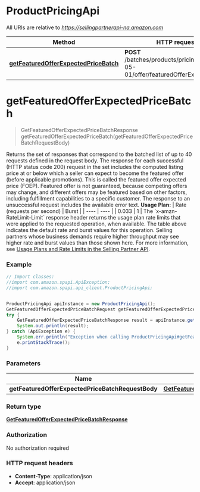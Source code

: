 # ProductPricingApi

All URIs are relative to *https://sellingpartnerapi-na.amazon.com*

Method | HTTP request | Description
------------- | ------------- | -------------
[**getFeaturedOfferExpectedPriceBatch**](ProductPricingApi.md#getFeaturedOfferExpectedPriceBatch) | **POST** /batches/products/pricing/2022-05-01/offer/featuredOfferExpectedPrice | 


<a name="getFeaturedOfferExpectedPriceBatch"></a>
# **getFeaturedOfferExpectedPriceBatch**
> GetFeaturedOfferExpectedPriceBatchResponse getFeaturedOfferExpectedPriceBatch(getFeaturedOfferExpectedPriceBatchRequestBody)



Returns the set of responses that correspond to the batched list of up to 40 requests defined in the request body. The response for each successful (HTTP status code 200) request in the set includes the computed listing price at or below which a seller can expect to become the featured offer (before applicable promotions). This is called the featured offer expected price (FOEP). Featured offer is not guaranteed, because competing offers may change, and different offers may be featured based on other factors, including fulfillment capabilities to a specific customer. The response to an unsuccessful request includes the available error text.  **Usage Plan:**  | Rate (requests per second) | Burst | | ---- | ---- | | 0.033 | 1 |  The &#x60;x-amzn-RateLimit-Limit&#x60; response header returns the usage plan rate limits that were applied to the requested operation, when available. The table above indicates the default rate and burst values for this operation. Selling partners whose business demands require higher throughput may see higher rate and burst values than those shown here. For more information, see [Usage Plans and Rate Limits in the Selling Partner API](doc:usage-plans-and-rate-limits-in-the-sp-api).

### Example
```java
// Import classes:
//import com.amazon.spapi.ApiException;
//import com.amazon.spapi.api_client.ProductPricingApi;


ProductPricingApi apiInstance = new ProductPricingApi();
GetFeaturedOfferExpectedPriceBatchRequest getFeaturedOfferExpectedPriceBatchRequestBody = new GetFeaturedOfferExpectedPriceBatchRequest(); // GetFeaturedOfferExpectedPriceBatchRequest | 
try {
    GetFeaturedOfferExpectedPriceBatchResponse result = apiInstance.getFeaturedOfferExpectedPriceBatch(getFeaturedOfferExpectedPriceBatchRequestBody);
    System.out.println(result);
} catch (ApiException e) {
    System.err.println("Exception when calling ProductPricingApi#getFeaturedOfferExpectedPriceBatch");
    e.printStackTrace();
}
```

### Parameters

Name | Type | Description  | Notes
------------- | ------------- | ------------- | -------------
 **getFeaturedOfferExpectedPriceBatchRequestBody** | [**GetFeaturedOfferExpectedPriceBatchRequest**](GetFeaturedOfferExpectedPriceBatchRequest.md)|  |

### Return type

[**GetFeaturedOfferExpectedPriceBatchResponse**](GetFeaturedOfferExpectedPriceBatchResponse.md)

### Authorization

No authorization required

### HTTP request headers

 - **Content-Type**: application/json
 - **Accept**: application/json

